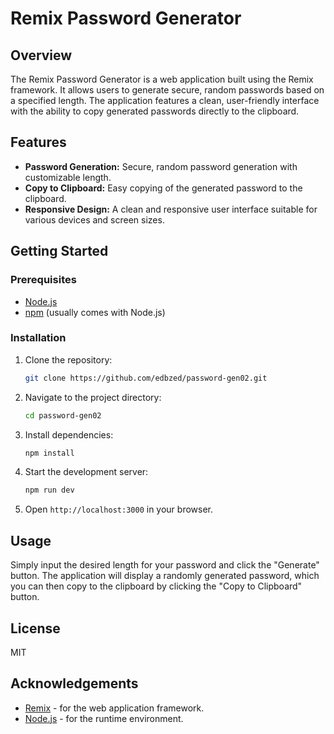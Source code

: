 # Remix Password Generator

## Overview

The Remix Password Generator is a web application built using the Remix framework. It allows users to generate secure, random passwords based on a specified length. The application features a clean, user-friendly interface with the ability to copy generated passwords directly to the clipboard.

## Features

- **Password Generation:** Secure, random password generation with customizable length.
- **Copy to Clipboard:** Easy copying of the generated password to the clipboard.
- **Responsive Design:** A clean and responsive user interface suitable for various devices and screen sizes.

## Getting Started

### Prerequisites

- [Node.js](https://nodejs.org/)
- [npm](https://npmjs.com/) (usually comes with Node.js)

### Installation

1. Clone the repository:

   ```bash
   git clone https://github.com/edbzed/password-gen02.git
   ```
2. Navigate to the project directory:

   ```bash
   cd password-gen02
   ```
3. Install dependencies:

   ```bash
   npm install
   ```
4. Start the development server:

   ```bash
   npm run dev
   ```
5. Open `http://localhost:3000` in your browser.

## Usage

Simply input the desired length for your password and click the "Generate" button. The application will display a randomly generated password, which you can then copy to the clipboard by clicking the "Copy to Clipboard" button.

## License

MIT

## Acknowledgements

- [Remix](https://remix.run/) - for the web application framework.
- [Node.js](https://nodejs.org/) - for the runtime environment.
